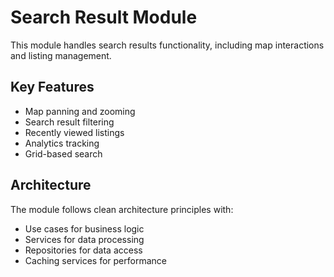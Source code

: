 # Search Result Module

This module handles search results functionality, including map interactions and listing management.

## Key Features

-   Map panning and zooming
-   Search result filtering
-   Recently viewed listings
-   Analytics tracking
-   Grid-based search

## Architecture

The module follows clean architecture principles with:

-   Use cases for business logic
-   Services for data processing
-   Repositories for data access
-   Caching services for performance
